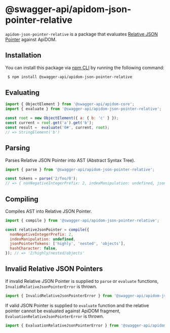 # @swagger-api/apidom-json-pointer-relative

`apidom-json-pointer-relative` is a package that evaluates [Relative JSON Pointer](https://datatracker.ietf.org/doc/html/draft-bhutton-relative-json-pointer-00) against ApiDOM.

## Installation

You can install this package via [npm CLI](https://docs.npmjs.com/cli) by running the following command:

```sh
 $ npm install @swagger-api/apidom-json-pointer-relative
```
## Evaluating

```js
import { ObjectElement } from '@swagger-api/apidom-core';
import { evaluate } from '@swagger-api/apidom-json-pointer-relative';

const root = new ObjectElement({ a: { b: 'c' } });
const current = root.get('a').get('b');
const result =  evaluate('0#', current, root);
// => StringElement('b')
```

## Parsing

Parses Relative JSON Pointer into AST (Abstract Syntax Tree).

```js
import { parse } from '@swagger-api/apidom-json-pointer-relative';

const tokens = parse('2/foo/0');
// => { nonNegativeIntegerPrefix: 2, indexManipulation: undefined, jsonPointerTokens: ['foo', '0'], hashCharacter: false }
```

## Compiling

Compiles AST into Relative JSON Pointer.

```js
import { compile } from '@swagger-api/apidom-json-pointer-relative';

const relativeJsonPointer = compile({
  nonNegativeIntegerPrefix: 2,
  indexManipulation: undefined,
  jsonPointerTokens: ['highly', 'nested', 'objects'],
  hashCharacter: false,
}); // => '2/highly/nested/objects'
```

## Invalid Relative JSON Pointers

If invalid Relative JSON Pointer is supplied to `parse` or `evaluate` functions, `InvalidRelativeJsonPointerError`
is thrown.

```js
import { InvalidRelativeJsonPointerError } from '@swagger-api/apidom-json-pointer-relative';
```

If valid JSON Pointer is supplied to `evaluate` function and the relative pointer cannot be evaluated against
ApiDOM fragment, `EvaluationRelativeJsonPointerError` is thrown.

```js
import { EvaluationRelativeJsonPointerError } from '@swagger-api/apidom-json-pointer-relative';
```
